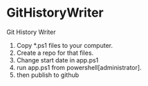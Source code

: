# GitHistoryWriter
Git History Writer

1. Copy *.ps1 files to your computer. 
1. Create a repo for that files. 
1. Change start date in app.ps1
1. run app.ps1 from powershell[administrator]. 
1. then publish to github
